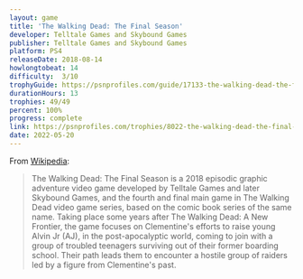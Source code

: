 ```yaml
---
layout: game
title: 'The Walking Dead: The Final Season'
developer: Telltale Games and Skybound Games
publisher: Telltale Games and Skybound Games
platform: PS4
releaseDate: 2018-08-14
howlongtobeat: 14
difficulty:  3/10
trophyGuide: https://psnprofiles.com/guide/17133-the-walking-dead-the-final-season-trophy-guide
durationHours: 13
trophies: 49/49
percent: 100%
progress: complete
link: https://psnprofiles.com/trophies/8022-the-walking-dead-the-final-season/barrelofjuice
date: 2022-05-20
---
```


From [Wikipedia](https://en.wikipedia.org/wiki/The_Walking_Dead:_The_Final_Season):

> The Walking Dead: The Final Season is a 2018 episodic graphic adventure video game developed by Telltale Games and later Skybound Games, and the fourth and final main game in The Walking Dead video game series, based on the comic book series of the same name. Taking place some years after The Walking Dead: A New Frontier, the game focuses on Clementine's efforts to raise young Alvin Jr (AJ), in the post-apocalyptic world, coming to join with a group of troubled teenagers surviving out of their former boarding school. Their path leads them to encounter a hostile group of raiders led by a figure from Clementine's past.

